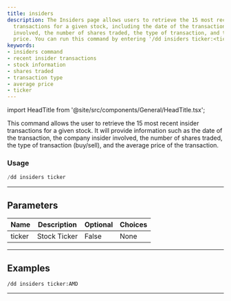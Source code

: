 ```yaml
---
title: insiders
description: The Insiders page allows users to retrieve the 15 most recent insider
  transactions for a given stock, including the date of the transaction, the insider
  involved, the number of shares traded, the type of transaction, and the average
  price. You can run this command by entering '/dd insiders ticker:<ticker>'.
keywords:
- insiders command
- recent insider transactions
- stock information
- shares traded
- transaction type
- average price
- ticker
---
```


import HeadTitle from '@site/src/components/General/HeadTitle.tsx';

<HeadTitle title="duedilligence: insiders - Discord Reference | OpenBB Bot Docs" />

This command allows the user to retrieve the 15 most recent insider transactions for a given stock. It will provide information such as the date of the transaction, the company insider involved, the number of shares traded, the type of transaction (buy/sell), and the average price of the transaction.

### Usage

```python wordwrap
/dd insiders ticker
```

---

## Parameters

| Name | Description | Optional | Choices |
| ---- | ----------- | -------- | ------- |
| ticker | Stock Ticker | False | None |


---

## Examples

```
/dd insiders ticker:AMD
```
---
